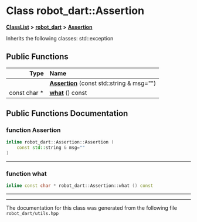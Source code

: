 

# Class robot\_dart::Assertion



[**ClassList**](annotated.md) **>** [**robot\_dart**](namespacerobot__dart.md) **>** [**Assertion**](classrobot__dart_1_1Assertion.md)








Inherits the following classes: std::exception


































## Public Functions

| Type | Name |
| ---: | :--- |
|   | [**Assertion**](#function-assertion) (const std::string & msg="") <br> |
|  const char \* | [**what**](#function-what) () const<br> |




























## Public Functions Documentation




### function Assertion 

```C++
inline robot_dart::Assertion::Assertion (
    const std::string & msg=""
) 
```




<hr>



### function what 

```C++
inline const char * robot_dart::Assertion::what () const
```




<hr>

------------------------------
The documentation for this class was generated from the following file `robot_dart/utils.hpp`

